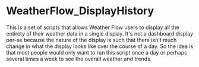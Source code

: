 # WeatherFlow_DisplayHistory
This is a set of scripts that allows Weather Flow users to display all the entirety of their weather data in a single display.
It's not a dashboard display per-se because the nature of the display is such that there isn't much change in what the display 
looks like over the course of a day. So the idea is that most people would only want to run this script once a day or perhaps
several times a week to see the overall weather and trends.






